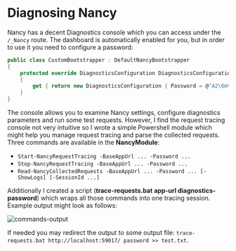
Diagnosing Nancy
================

Nancy has a decent Diagnostics console which you can access under the `/_Nancy` route. The dashboard is automatically enabled for you, but in order to use it you need to configure a password:

```csharp
public class CustomBootstrapper : DefaultNancyBootstrapper
{
    protected override DiagnosticsConfiguration DiagnosticsConfiguration
    {
        get { return new DiagnosticsConfiguration { Password = @"A2\6mVtH/XRT\p,B"}; }
    }
}
```

The console allows you to examine Nancy settings, configure diagnostics parameters and run some test requests. However, I find the request tracing console not very intuitive so I wrote a simple Powershell module which might help you manage request tracing and parse the collected requests. Three commands are available in the **NancyModule**:

- `Start-NancyRequestTracing -BaseAppUrl ... -Password ...`
- `Stop-NancyRequestTracing -BaseAppUrl ... -Password ...`
- `Read-NancyCollectedRequests -BaseAppUrl ... -Password ... [-ShowLogs] [-SessionId ...]`

Additionally I created a script (**trace-requests.bat app-url diagnostics-password**) which wraps all those commands into one tracing session. Example output might look as follows:

![commands-output](https://raw.githubusercontent.com/lowleveldesign/debug-recipes/master/nancy/trace-commands-output.PNG)

If needed you may redirect the output to some output file: `trace-requests.bat http://localhost:59017/ password >> test.txt`.
